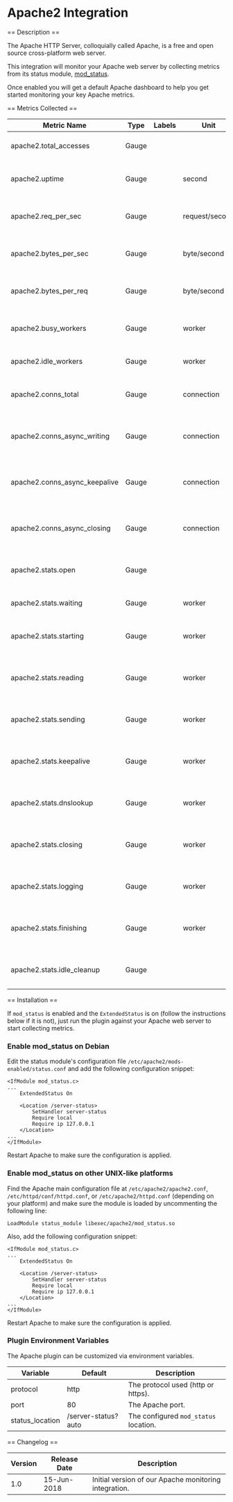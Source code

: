 Apache2 Integration
===================

== Description ==

The Apache HTTP Server, colloquially called Apache, is a free and open source cross-platform web server.

This integration will monitor your Apache web server by collecting metrics from its status module, [mod_status](https://httpd.apache.org/docs/current/mod/mod_status.html).

Once enabled you will get a default Apache dashboard to help you get started monitoring your key Apache metrics.

== Metrics Collected ==

|Metric Name                  |Type   |Labels|Unit          |Description                                       |
|-----------------------------|-------|------|--------------|--------------------------------------------------|
|apache2.total_accesses       |Gauge  |      |              |The total number of accesses.                     |
|apache2.uptime               |Gauge  |      |second        |The amount of time the server has been running.   |
|apache2.req_per_sec          |Gauge  |      |request/second|The number of requests performed per second.      |
|apache2.bytes_per_sec        |Gauge  |      |byte/second   |The number of bytes served per second.            |
|apache2.bytes_per_req        |Gauge  |      |byte/second   |The number of bytes served per request.           |
|apache2.busy_workers         |Gauge  |      |worker        |The number of workers serving requests.           |
|apache2.idle_workers         |Gauge  |      |worker        |The number of idle workers.                       |
|apache2.conns_total          |Gauge  |      |connection    |The total number of connections performed.        |
|apache2.conns_async_writing  |Gauge  |      |connection    |The number of asynchronous writes connections.    |
|apache2.conns_async_keepalive|Gauge  |      |connection    |The number of asynchronous keep alive connections.|
|apache2.conns_async_closing  |Gauge  |      |connection    |The number of asynchronous closing connections.   |
|apache2.stats.open           |Gauge  |      |              |Open slot with no current process.                |
|apache2.stats.waiting        |Gauge  |      |worker        |Idle workers waiting for connection.              |
|apache2.stats.starting       |Gauge  |      |worker        |The number of busy workers starting up.           |
|apache2.stats.reading        |Gauge  |      |worker        |The number of busy workers reading request.       |
|apache2.stats.sending        |Gauge  |      |worker        |The number of busy workers sending reply.         |
|apache2.stats.keepalive      |Gauge  |      |worker        |The number of workers busy with keepalive (read). |
|apache2.stats.dnslookup      |Gauge  |      |worker        |The number of workers busy with DNS Lookup.       |
|apache2.stats.closing        |Gauge  |      |worker        |The number of busy workers closing connection.    |
|apache2.stats.logging        |Gauge  |      |worker        |The number of busy workers logging.               |
|apache2.stats.finishing      |Gauge  |      |worker        |The number of busy workers gracefully finishing.  |
|apache2.stats.idle_cleanup   |Gauge  |      |              |The number of idle cleanup of workers.            |

== Installation ==

If `mod_status` is enabled and the `ExtendedStatus` is on (follow the instructions below if it is not), just run the plugin against your Apache web server to start collecting metrics.

### Enable mod_status on Debian

Edit the status module's configuration file `/etc/apache2/mods-enabled/status.conf` and add the following configuration snippet:

```
<IfModule mod_status.c>
...
	ExtendedStatus On

	<Location /server-status>
	    SetHandler server-status
	    Require local
	    Require ip 127.0.0.1
	</Location>
...
</IfModule>
```

Restart Apache to make sure the configuration is applied.

### Enable mod_status on other UNIX-like platforms

Find the Apache main configuration file at `/etc/apache2/apache2.conf`, `/etc/httpd/conf/httpd.conf`, or `/etc/apache2/httpd.conf` (depending on your platform) and make sure the module is loaded by uncommenting the following line:

```
LoadModule status_module libexec/apache2/mod_status.so
```

Also, add the following configuration snippet:

```
<IfModule mod_status.c>
...
	ExtendedStatus On

	<Location /server-status>
	    SetHandler server-status
	    Require local
	    Require ip 127.0.0.1
	</Location>
...
</IfModule>
```

Restart Apache to make sure the configuration is applied.

### Plugin Environment Variables

The Apache plugin can be customized via environment variables.

|Variable       |Default            |Description                          |
|---------------|-------------------|-------------------------------------|
|protocol       |http               |The protocol used (http or https).   |
|port           |80                 |The Apache port.                     |
|status_location|/server-status?auto|The configured `mod_status` location.|

== Changelog ==

|Version|Release Date|Description                                          |
|-------|------------|-----------------------------------------------------|
|1.0    |15-Jun-2018 |Initial version of our Apache monitoring integration.|
